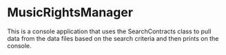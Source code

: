 # MusicRightsManager

This is a console application that uses the SearchContracts class to pull data from the data files based on the search criteria and then prints on the console.
